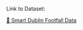Link to Dataset:

[📂 Smart Dublin Footfall Data](https://data.smartdublin.ie/dataset/dublin-city-centre-footfall-counters)
